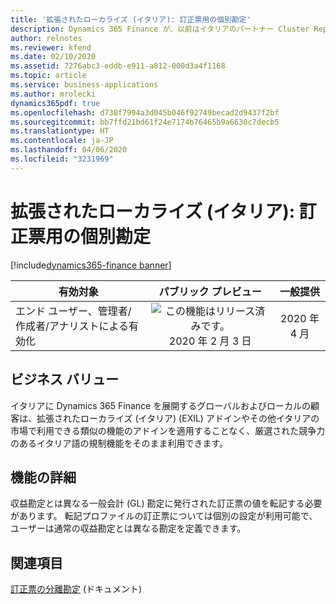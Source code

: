 ```yaml
---
title: '拡張されたローカライズ (イタリア): 訂正票用の個別勘定'
description: Dynamics 365 Finance が、以前はイタリアのパートナー Cluster Reply によって提供された、拡張されたローカライズ (イタリア) (EXIL) アドオンでのみ利用可能であった、イタリア語固有の機能セットが利用できるように拡張されました。
author: relnotes
ms.reviewer: kfend
ms.date: 02/10/2020
ms.assetid: 7276abc3-eddb-e911-a812-000d3a4f1168
ms.topic: article
ms.service: business-applications
ms.author: mrolecki
dynamics365pdf: true
ms.openlocfilehash: d730f7994a3d045b046f92749becad2d9437f2bf
ms.sourcegitcommit: bb7ffd21bd61f24e7174b76465b9a6630c7decb5
ms.translationtype: HT
ms.contentlocale: ja-JP
ms.lasthandoff: 04/06/2020
ms.locfileid: "3231969"
---
```

# <a name="extended-italian-localization-separate-accounts-for-credit-notes"></a>拡張されたローカライズ (イタリア): 訂正票用の個別勘定
[!include[dynamics365-finance banner](../includes/dynamics365-finance.md)]

| 有効対象    |  パブリック プレビュー | 一般提供 | 
| ---------- | :----------: |:----------: |
|エンド ユーザー、管理者/作成者/アナリストによる有効化|![この機能はリリース済みです。](/dynamics365-release-plan/media/green-checkmark.png "この機能はリリース済みです。") 2020 年 2 月 3 日| 2020 年 4 月|


## <a name="business-value"></a>ビジネス バリュー
<!-- bv start -->
イタリアに Dynamics 365 Finance を展開するグローバルおよびローカルの顧客は、拡張されたローカライズ (イタリア) (EXIL) アドインやその他イタリアの市場で利用できる類似の機能のアドインを適用することなく、厳選された競争力のあるイタリア語の規制機能をそのまま利用できます。
<!-- bv end -->



## <a name="feature-details"></a>機能の詳細
<!--feature detail start -->
収益勘定とは異なる一般会計 (GL) 勘定に発行された訂正票の値を転記する必要があります。 転記プロファイルの訂正票については個別の設定が利用可能で、ユーザーは通常の収益勘定とは異なる勘定を定義できます。
<!--feature detail end -->










## <a name="see-also"></a>関連項目


<!--docs start-->
[訂正票の分離勘定](https://docs.microsoft.com/dynamics365/finance/localizations/emea-ita-exil-separate-account-credit) (ドキュメント)
<!--docs end-->

